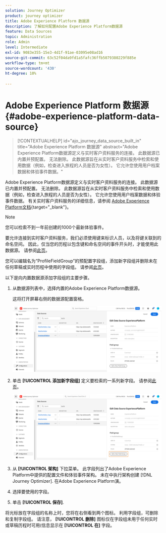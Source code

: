 ```yaml
---
solution: Journey Optimizer
product: journey optimizer
title: Adobe Experience Platform 数据源
description: 了解如何配置Adobe Experience Platform数据源
feature: Data Sources
topic: Administration
role: Admin
level: Intermediate
exl-id: 9083e355-15e3-4d1f-91ae-03095e08ad16
source-git-commit: 63c52f04da9fd1a5fafc36ffb5079380229f885e
workflow-type: tm+mt
source-wordcount: '430'
ht-degree: 10%

---
```


# Adobe Experience Platform 数据源 {#adobe-experience-platform-data-source}

>[!CONTEXTUALHELP]
>id="ajo_journey_data_source_built_in"
>title="Adobe Experience Platform 数据源"
>abstract="Adobe Experience Platform数据源定义与实时客户资料服务的连接。 此数据源已内置并预配置。 无法删除。 此数据源旨在从实时客户资料服务中检索和使用数据（例如，检查进入旅程的人员是否为女性）。 它允许您使用用户档案数据和体验事件数据。"

Adobe Experience Platform数据源定义与实时客户资料服务的连接。 此数据源已内置并预配置。 无法删除。 此数据源旨在从实时客户资料服务中检索和使用数据（例如，检查进入旅程的人员是否为女性）。 它允许您使用用户档案数据和体验事件数据。 有关实时客户资料服务的详细信息，请参阅 [Adobe Experience Platform文档](https://experienceleague.adobe.com/docs/experience-platform/profile/home.html?lang=zh-Hans){target=&quot;_blank&quot;}。

>[!NOTE]
>
>您可以检索不到一年前创建的1000个最新体验事件。

要允许连接到实时客户资料服务，我们必须使用键来标识人员，以及将键关联到的命名空间。 因此，仅当您的历程以包含键和命名空间的事件开头时，才能使用此数据源。 请参阅[此页](../building-journeys/journey.md)。

您可以编辑名为“ProfileFieldGroup”的预配置字段组，添加新字段组并删除未在任何草稿或实时历程中使用的字段组。 请参阅[此页](../datasource/configure-data-sources.md#define-field-groups)。

以下是向内置数据源添加字段组的主要步骤。

1. 从数据源列表中，选择内置的Adobe Experience Platform数据源。

   这将打开屏幕右侧的数据源配置窗格。

   ![](assets/journey23.png)

1. 单击 **[!UICONTROL 添加新字段组]** 定义要检索的一系列新字段。 请参阅[此页](../datasource/configure-data-sources.md#define-field-groups)。

   ![](assets/journey24.png)

1. 从 **[!UICONTROL 架构]** 下拉菜单。 此字段列出了Adobe Experience Platform中提供的配置文件和体验事件架构。 未在中执行架构创建 [!DNL Journey Optimizer]. 在Adobe Experience Platform演。
1. 选择要使用的字段。
1. 单击 **[!UICONTROL 保存]**.

将光标放在字段组的名称上时，您将在右侧看到两个图标。 利用字段组，可删除和复制字段组。 请注意， **[!UICONTROL 删除]** 图标仅在字段组未用于任何实时或草稿历程时可用(信息显示在 **[!UICONTROL 在]** 字段。
